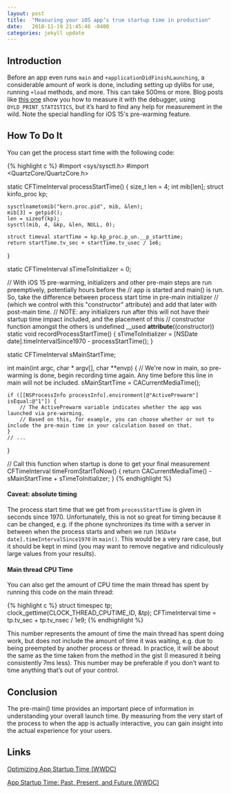 ```yaml
---
layout: post
title:  "Measuring your iOS app’s true startup time in production"
date:   2018-11-19 21:45:46 -0400
categories: jekyll update
---
```


## Introduction

Before an app even runs `main` and `+applicationDidFinishLaunching`, a considerable amount of work is done, including setting up dylibs for use, running `+load` methods, and more. This can take 500ms or more. Blog posts like [this one](https://techblog.izotope.com/2018/03/08/improving-your-ios-apps-launch-time/) show you how to measure it with the debugger, using `DYLD_PRINT_STATISTICS`, but it’s hard to find any help for measurement in the wild. Note the special handling for iOS 15's pre-warming feature.

## How To Do It

You can get the process start time with the following code:

{% highlight c %}
#import <sys/sysctl.h>
#import <QuartzCore/QuartzCore.h>

static CFTimeInterval processStartTime() {
    size_t len = 4;
    int mib[len];
    struct kinfo_proc kp;

    sysctlnametomib("kern.proc.pid", mib, &len);
    mib[3] = getpid();
    len = sizeof(kp);
    sysctl(mib, 4, &kp, &len, NULL, 0);

    struct timeval startTime = kp.kp_proc.p_un.__p_starttime;
    return startTime.tv_sec + startTime.tv_usec / 1e6;
}

static CFTimeInterval sTimeToInitializer = 0;

// With iOS 15 pre-warming, initializers and other pre-main steps are run preemptively, potentially hours before the
// app is started and main() is run. So, take the difference between process start time in pre-main initializer
// (which we control with this "constructor" attribute) and add that later with post-main time.
// NOTE: any initializers run after this will not have their startup time impact included, and the placement of this
// constructor function amongst the others is undefined
__used __attribute__((constructor)) static void recordProcessStartTime() {
    sTimeToInitializer = [NSDate date].timeIntervalSince1970 - processStartTime();
}

static CFTimeInterval sMainStartTime;

int main(int argc, char * argv[], char **envp) {
    // We're now in main, so pre-warming is done, begin recording time again. Any time before this line in main will not be included.
    sMainStartTime = CACurrentMediaTime();

    if ([[NSProcessInfo processInfo].environment[@"ActivePrewarm"] isEqual:@"1"]) {
        // The ActivePrewarm variable indicates whether the app was launched via pre-warming.
        // Based on this, for example, you can choose whether or not to include the pre-main time in your calculation based on that.
    }
    // ...
}

// Call this function when startup is done to get your final measurement
CFTimeInterval timeFromStartToNow() {
    return CACurrentMediaTime() - sMainStartTime + sTimeToInitializer;
}
{% endhighlight %}

#### Caveat: absolute timing

The process start time that we get from `processStartTime` is given in seconds since 1970. Unfortunately, this is not so great for timing because it can be changed, e.g. if the phone synchronizes its time with a server in between when the process starts and when we run `[NSDate date].timeIntervalSince1970` in `main()`. This would be a very rare case, but it should be kept in mind (you may want to remove negative and ridiculously large values from your results).

#### Main thread CPU Time

You can also get the amount of CPU time the main thread has spent by running this code on the main thread:

{% highlight c %}
struct timespec tp;
clock_gettime(CLOCK_THREAD_CPUTIME_ID, &tp);
CFTimeInterval time = tp.tv_sec + tp.tv_nsec / 1e9;
{% endhighlight %}

This number represents the amount of time the main thread has spent doing work, but does not include the amount of time it was waiting, e.g. due to being preempted by another process or thread. In practice, it will be about the same as the time taken from the method in the gist (I measured it being consistently 7ms less). This number may be preferable if you don’t want to time anything that’s out of your control.

## Conclusion

The pre-main() time provides an important piece of information in understanding your overall launch time. By measuring from the very start of the process to when the app is actually interactive, you can gain insight into the actual experience for your users.

## Links

[Optimizing App Startup Time (WWDC)](https://developer.apple.com/videos/play/wwdc2016/406/)

[App Startup Time: Past, Present, and Future (WWDC)](https://developer.apple.com/videos/play/wwdc2016/406/)
